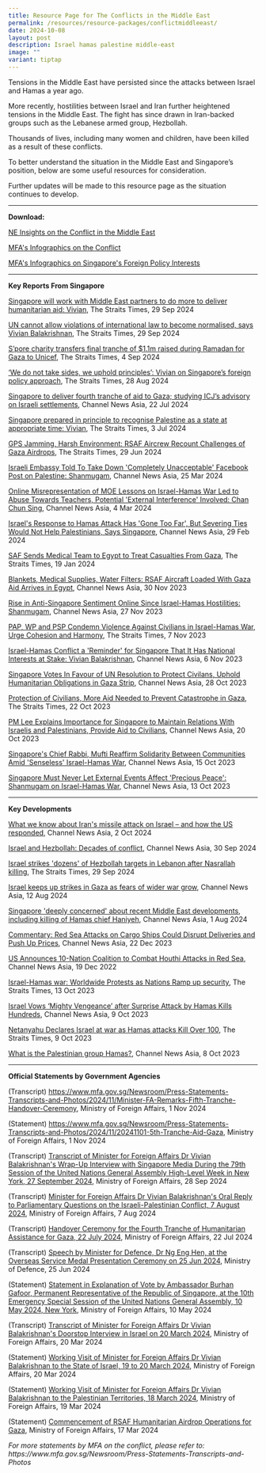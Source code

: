```yaml
---
title: Resource Page for The Conflicts in the Middle East
permalink: /resources/resource-packages/conflictmiddleeast/
date: 2024-10-08
layout: post
description: Israel hamas palestine middle-east
image: ""
variant: tiptap
---
```

<p>Tensions in the Middle East have persisted since the attacks between Israel
and Hamas a year ago.&nbsp;</p>
<p>More recently, hostilities between Israel and Iran further heightened
tensions in the Middle East. The fight has since drawn in Iran-backed groups
such as the Lebanese armed group, Hezbollah.</p>
<p>Thousands of lives, including many women and children, have been killed
as a result of these conflicts.</p>
<p>To better understand the situation in the Middle East and Singapore’s
position, below are some useful resources for consideration.</p>
<p>Further updates will be made to this resource page as the situation continues
to develop.</p>
<hr>
<p><strong>Download:</strong>
</p>
<p><a href="/files/081024___Updated_NE_Insights_on_the_Conflict_in_the_Middle_East.pdf" rel="noopener noreferrer nofollow" target="_blank">NE Insights on the Conflict in the Middle East</a>
</p>
<p><a href="https://www.mfa.gov.sg/Newsroom/Announcements-and-Highlights/2023/11/20231106-Parl-Sitting" rel="noopener noreferrer nofollow" target="blank">MFA's Infographics on the Conflict</a>
</p>
<p><a href="https://drive.google.com/drive/folders/1DowhPeYUSo1v1E4DIT8arWdItxZ4a_J3" rel="noopener noreferrer nofollow" target="blank">MFA's Infographics on Singapore's Foreign Policy Interests</a>
</p>
<hr>
<p><strong>Key Reports From Singapore</strong>
</p>
<p><a href="https://www.straitstimes.com/world/middle-east/singapore-will-work-with-middle-east-partners-to-do-more-to-deliver-humanitarian-assistance-vivian" rel="noopener noreferrer nofollow" target="blank">Singapore will work with Middle East partners to do more to deliver humanitarian aid: Vivian</a>,
The Straits Times, 29 Sep 2024</p>
<p><a href="https://www.straitstimes.com/singapore/un-cannot-allow-violations-of-international-law-to-become-normalised-says-vivian" rel="noopener noreferrer nofollow" target="blank">UN cannot allow violations of international law to become normalised, says Vivian Balakrishnan</a>,
The Straits Times, 29 Sep 2024</p>
<p><a href="https://www.straitstimes.com/singapore/s-pore-charity-transfers-final-tranche-of-11m-raised-during-ramadan-for-gaza-to-unicef" rel="noopener noreferrer nofollow" target="blank">S’pore charity transfers final tranche of $1.1m raised during Ramadan for Gaza to Unicef</a>,
The Straits Times, 4 Sep 2024</p>
<p><a href="https://www.straitstimes.com/singapore/we-do-not-take-sides-we-uphold-principles-vivian-on-singapore-s-foreign-policy-approach" rel="noopener noreferrer nofollow" target="blank">‘We do not take sides, we uphold principles’: Vivian on Singapore’s foreign policy approach</a>,
The Straits Times, 28 Aug 2024</p>
<p><a href="https://www.channelnewsasia.com/singapore/gaza-aid-israel-hamas-war-settlements-west-bank-east-jerusalem-illegal-icj-famine-food-insecurity-4495971" rel="noopener noreferrer nofollow" target="blank">Singapore to deliver fourth tranche of aid to Gaza; studying ICJ’s advisory on Israeli settlements</a>,
Channel News Asia, 22 Jul 2024</p>
<p><a href="https://www.straitstimes.com/singapore/politics/singapore-prepared-in-principle-to-recognise-palestine-as-a-state-at-appropriate-time-vivian" rel="noopener noreferrer nofollow" target="blank">Singapore prepared in principle to recognise Palestine as a state at appropriate time: Vivian</a>,
The Straits Times, 3 Jul 2024</p>
<p><a href="https://www.straitstimes.com/singapore/gps-jamming-harsh-environment-rsaf-aircrew-recount-challenges-of-gaza-airdrops" rel="noopener noreferrer nofollow" target="blank">GPS Jamming, Harsh Environment: RSAF Aircrew Recount Challenges of Gaza Airdrops</a>,
The Straits Times, 29 Jun 2024</p>
<p><a href="https://www.channelnewsasia.com/singapore/israel-embassy-singapore-palestine-facebook-post-shanmugam-4219541" rel="noopener noreferrer nofollow" target="blank">Israeli Embassy Told To Take Down 'Completely Unacceptable' Facebook Post on Palestine: Shanmugam</a>,
Channel News Asia, 25 Mar 2024</p>
<p><a href="https://www.channelnewsasia.com/singapore/lessons-israel-hamas-conflict-online-representation-teacher-abuse-external-interference-chan-chun-sing-4168581" rel="noopener noreferrer nofollow" target="blank">Online Misrepresentation of MOE Lessons on Israel-Hamas War Led to Abuse Towards Teachers, Potential 'External Interference' Involved: Chan Chun Sing</a>,
Channel News Asia, 4 Mar 2024</p>
<p><a href="https://www.channelnewsasia.com/world/us-urges-israel-let-muslims-worship-al-aqsa-during-ramadan-4157671" rel="noopener noreferrer nofollow" target="blank">Israel's Response to Hamas Attack Has 'Gone Too Far', But Severing Ties Would Not Help Palestinians, Says Singapore</a>,
Channel News Asia, 29 Feb 2024</p>
<p><a href="https://www.straitstimes.com/singapore/saf-sends-medical-team-to-egypt-to-treat-casualties-from-gaza" rel="noopener noreferrer nofollow" target="blank">SAF Sends Medical Team to Egypt to Treat Casualties From Gaza</a>,
The Straits Times, 19 Jan 2024</p>
<p><a href="https://www.channelnewsasia.com/singapore/singapore-rsaf-urgent-aid-gaza-civilians-israel-hamas-war-3954321" rel="noopener noreferrer nofollow" target="blank">Blankets, Medical Supplies, Water Filters: RSAF Aircraft Loaded With Gaza Aid Arrives in Egypt</a>,
Channel News Asia, 30 Nov 2023</p>
<p><a href="https://www.channelnewsasia.com/singapore/shanmugam-anti-singapore-sentiments-online-after-oct-7-hamas-israel-3948091" rel="noopener noreferrer nofollow" target="blank">Rise in Anti-Singapore Sentiment Online Since Israel-Hamas Hostilities: Shanmugam</a>,
Channel News Asia, 27 Nov 2023</p>
<p><a href="https://www.straitstimes.com/singapore/politics/pap-wp-and-psp-condemn-violence-against-civilians-in-israel-hamas-war-urge-cohesion-and-harmony" rel="noopener noreferrer nofollow" target="blank">PAP, WP and PSP Condemn Violence Against Civilians in Israel-Hamas War, Urge Cohesion and Harmony</a>,
The Straits Times, 7 Nov 2023</p>
<p><a href="https://www.channelnewsasia.com/singapore/israel-hamas-conflict-stark-reminder-singapore-national-interests-stake-vivian-balakrishnan-3899991?cid=telegram_cna_social_28112017_cna" rel="noopener noreferrer nofollow" target="blank">Israel-Hamas Conflict a 'Reminder' for Singapore That It Has National Interests at Stake: Vivian Balakrishnan</a>,
Channel News Asia, 6 Nov 2023</p>
<p><a href="https://www.channelnewsasia.com/singapore/singapore-vote-resolution-gaza-israel-hamas-conflict-humanitarian-civilians-united-nations-3879266" rel="noopener noreferrer nofollow" target="blank">Singapore Votes In Favour of UN Resolution to Protect Civilans, Uphold Humanitarian Obligations in Gaza Strip</a>,
Channel News Asia, 28 Oct 2023</p>
<p><a href="https://www.straitstimes.com/singapore/community/protection-of-civilians-more-aid-needed-to-prevent-catastrophe-in-gaza-president-tharman" rel="noopener noreferrer nofollow" target="blank">Protection of Civilians, More Aid Needed to Prevent Catastrophe in Gaza</a>,
The Straits Times, 22 Oct 2023</p>
<p><a href="https://www.channelnewsasia.com/singapore/sensible-singapore-maintain-relations-israel-palestinians-provide-aid-civilians-conflict-pm-lee-hsien-loong-3861481" rel="noopener noreferrer nofollow" target="blank">PM Lee Explains Importance for Singapore to Maintain Relations With Israelis and Palestinians, Provide Aid to Civilians</a>,
Channel News Asia, 20 Oct 2023</p>
<p><a href="https://www.channelnewsasia.com/singapore/chief-rabbi-mufti-singapore-solidarity-jewish-muslim-communities-israel-hamas-war-3847391" rel="noopener noreferrer nofollow" target="blank">Singapore's Chief Rabbi, Mufti Reaffirm Solidarity Between Communities Amid 'Senseless' Israel-Hamas War</a>,
Channel News Asia, 15 Oct 2023</p>
<p><a href="https://www.straitstimes.com/singapore/singapore-must-never-let-external-events-affect-precious-peace-shanmugam-on-israel-hamas-war" rel="noopener noreferrer nofollow" target="blank">Singapore Must Never Let External Events Affect 'Precious Peace': Shanmugam on Israel-Hamas War</a>,
Channel News Asia, 13 Oct 2023</p>
<hr>
<p><strong>Key Developments</strong>
</p>
<p><a href="https://www.channelnewsasia.com/world/iran-missile-attack-israel-what-we-know-iron-dome-4653696" rel="noopener noreferrer nofollow" target="blank">What we know about Iran's missile attack on Israel – and how the US responded</a>,
Channel News Asia, 2 Oct 2024</p>
<p><a href="https://www.channelnewsasia.com/world/israel-and-hezbollah-decades-conflict-4648181" rel="noopener noreferrer nofollow" target="blank">Israel and Hezbollah: Decades of conflict</a>,
Channel News Asia, 30 Sep 2024</p>
<p><a href="https://www.straitstimes.com/world/middle-east/israel-carries-out-raids-on-dozens-of-hezbollah-targets-in-lebanon-idf" rel="noopener noreferrer nofollow" target="blank">Israel strikes 'dozens' of Hezbollah targets in Lebanon after Nasrallah killing</a>,
The Straits Times, 29 Sep 2024</p>
<p><a href="https://www.channelnewsasia.com/world/israel-hamas-war-strikes-gaza-wider-war-4541961" rel="noopener noreferrer nofollow" target="blank">Israel keeps up strikes in Gaza as fears of wider war grow</a>,
Channel News Asia, 12 Aug 2024</p>
<p><a href="https://www.channelnewsasia.com/singapore/israel-hamas-war-hezbollah-ismail-haniyeh-mohammed-deif-fuad-shukr-mfa-4519716" rel="noopener noreferrer nofollow" target="blank">Singapore 'deeply concerned' about recent Middle East developments, including killing of Hamas chief Haniyeh</a>,
Channel News Asia, 1 Aug 2024</p>
<p><a href="https://www.channelnewsasia.com/commentary/red-sea-suez-canal-houthi-shipping-delay-cost-4004226" rel="noopener noreferrer nofollow" target="blank">Commentary: Red Sea Attacks on Cargo Ships Could Disrupt Deliveries and Push Up Prices</a>,
Channel News Asia, 22 Dec 2023</p>
<p><a href="https://www.channelnewsasia.com/world/us-plans-international-coalition-counter-red-sea-attacks-3997746" rel="noopener noreferrer nofollow" target="blank">US Announces 10-Nation Coalition to Combat Houthi Attacks in Red Sea</a>,
Channel News Asia, 19 Dec 2022</p>
<p><a href="https://www.youtube.com/watch?v=pyo1ff69LaY" rel="noopener noreferrer nofollow" target="blank">Israel-Hamas war: Worldwide Protests as Nations Ramp up security</a>,
The Straits Times, 13 Oct 2023</p>
<p><a href="https://www.channelnewsasia.com/world/israel-hamas-surprise-attack-gaza-strikes-3828731" rel="noopener noreferrer nofollow" target="blank">Israel Vows ‘Mighty Vengeance’ after Surprise Attack by Hamas Kills Hundreds</a>,
Channel News Asia, 9 Oct 2023</p>
<p><a href="https://www.straitstimes.com/world/middle-east/sirens-warning-of-incoming-rockets-sound-around-gaza-near-tel-aviv" rel="noopener noreferrer nofollow" target="blank">Netanyahu Declares Israel at war as Hamas attacks Kill Over 100</a>,
The Straits Times, 9 Oct 2023</p>
<p><a href="https://www.channelnewsasia.com/world/what-palestinian-group-hamas-3828851" rel="noopener noreferrer nofollow" target="blank">What is the Palestinian group Hamas?</a>,
Channel News Asia, 8 Oct 2023</p>
<hr>
<p><strong>Official Statements by Government Agencies</strong>
</p>
<p>(Transcript) <a href="https://www.mfa.gov.sg/Newsroom/Press-Statements-Transcripts-and-Photos/2024/11/Minister-FA-Remarks-Fifth-Tranche-Handover-Ceremony" rel="noopener nofollow" target="_blank">https://www.mfa.gov.sg/Newsroom/Press-Statements-Transcripts-and-Photos/2024/11/Minister-FA-Remarks-Fifth-Tranche-Handover-Ceremony</a>,
Ministry of Foreign Affairs, 1 Nov 2024</p>
<p>(Statement) <a href="https://www.mfa.gov.sg/Newsroom/Press-Statements-Transcripts-and-Photos/2024/11/20241101-5th-Tranche-Aid-Gaza" rel="noopener nofollow" target="_blank">https://www.mfa.gov.sg/Newsroom/Press-Statements-Transcripts-and-Photos/2024/11/20241101-5th-Tranche-Aid-Gaza</a>,
Ministry of Foreign Affairs, 1 Nov 2024</p>
<p>(Transcript) <a href="https://www.mfa.gov.sg/Newsroom/Press-Statements-Transcripts-and-Photos/2024/09/20240928-UNGA-Doorstop-Interview" rel="noopener noreferrer nofollow" target="blank">Transcript of Minister for Foreign Affairs Dr Vivian Balakrishnan's Wrap-Up Interview with Singapore Media During the 79th Session of the United Nations General Assembly High-Level Week in New York, 27 September 2024</a>,
Ministry of Foreign Affairs, 28 Sep 2024</p>
<p>(Transcript) <a href="https://www.mfa.gov.sg/Newsroom/Press-Statements-Transcripts-and-Photos/2024/08/Min-FA-PQ-Oral-Reply-August-2024" rel="noopener noreferrer nofollow" target="blank">Minister for Foreign Affairs Dr Vivian Balakrishnan's Oral Reply to Parliamentary Questions on the Israeli-Palestinian Conflict, 7 August 2024</a>,
Ministry of Foreign Affairs, 7 Aug 2024</p>
<p>(Transcript) <a href="https://www.mfa.gov.sg/Newsroom/Press-Statements-Transcripts-and-Photos/2024/07/20240722-4th-Tranche-Aid-to-Gaza" rel="noopener noreferrer nofollow" target="blank">Handover Ceremony for the Fourth Tranche of Humanitarian Assistance for Gaza, 22 July 2024</a>,
Ministry of Foreign Affairs, 22 Jul 2024</p>
<p>(Transcript) <a href="https://www.mindef.gov.sg/news-and-events/latest-releases/25jun24_speech" rel="noopener noreferrer nofollow" target="blank">Speech by Minister for Defence, Dr Ng Eng Hen, at the Overseas Service Medal Presentation Ceremony on 25 Jun 2024</a>,
Ministry of Defence, 25 Jun 2024</p>
<p>(Statement) <a href="https://www.mfa.gov.sg/Newsroom/Press-Statements-Transcripts-and-Photos/2024/05/20240510-UNGA-EOV" rel="noopener nofollow" target="_blank">Statement in Explanation of Vote by Ambassador Burhan Gafoor, Permanent Representative of the Republic of Singapore, at the 10th Emergency Special Session of the United Nations General Assembly, 10 May 2024, New York</a>,
Ministry of Foreign Affairs, 10 May 2024</p>
<p>(Transcript) <a href="https://www.mfa.gov.sg/Newsroom/Press-Statements-Transcripts-and-Photos/2024/03/FM-Dr-Vivian-Balakrishnan-Doorstop-Interview-in-Israel-on-20-March-2024" rel="noopener noreferrer nofollow" target="blank">Transcript of Minister for Foreign Affairs Dr Vivian Balakrishnan's Doorstop Interview in Israel on 20 March 2024</a>,
Ministry of Foreign Affairs, 20 Mar 2024</p>
<p>(Statement) <a href="https://www.mfa.gov.sg/Newsroom/Press-Statements-Transcripts-and-Photos/2024/03/FM-Visit-to-Israel" rel="noopener noreferrer nofollow" target="blank">Working Visit of Minister for Foreign Affairs Dr Vivian Balakrishnan to the State of Israel, 19 to 20 March 2024</a>,
Ministry of Foreign Affairs, 20 Mar 2024</p>
<p>(Statement) <a href="https://www.mfa.gov.sg/Newsroom/Press-Statements-Transcripts-and-Photos/2024/03/20240319-Minister-PA-Visit" rel="noopener noreferrer nofollow" target="blank">Working Visit of Minister for Foreign Affairs Dr Vivian Balakrishnan to the Palestinian Territories, 18 March 2024</a>,
Ministry of Foreign Affairs, 19 Mar 2024</p>
<p>(Statement) <a href="https://www.mfa.gov.sg/Newsroom/Press-Statements-Transcripts-and-Photos/2024/03/20240317-mfamindefjs-3hagaza" rel="noopener noreferrer nofollow" target="blank">Commencement of RSAF Humanitarian Airdrop Operations for Gaza</a>,
Ministry of Foreign Affairs, 17 Mar 2024</p>
<p><em>For more statements by MFA on the conflict, please refer to: https://www.mfa.gov.sg/Newsroom/Press-Statements-Transcripts-and-Photos</em>
</p>